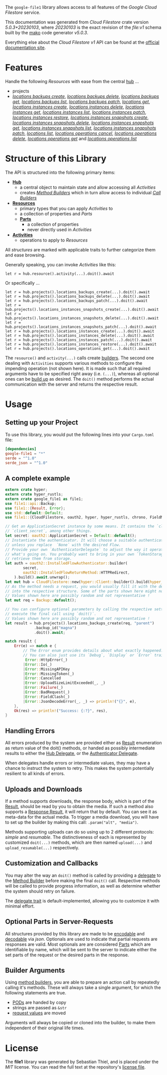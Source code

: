 <!---
DO NOT EDIT !
This file was generated automatically from 'src/generator/templates/api/README.md.mako'
DO NOT EDIT !
-->
The `google-file1` library allows access to all features of the *Google Cloud Filestore* service.

This documentation was generated from *Cloud Filestore* crate version *5.0.3+20230103*, where *20230103* is the exact revision of the *file:v1* schema built by the [mako](http://www.makotemplates.org/) code generator *v5.0.3*.

Everything else about the *Cloud Filestore* *v1* API can be found at the
[official documentation site](https://cloud.google.com/filestore/).
# Features

Handle the following *Resources* with ease from the central [hub](https://docs.rs/google-file1/5.0.3+20230103/google_file1/CloudFilestore) ...

* projects
 * [*locations backups create*](https://docs.rs/google-file1/5.0.3+20230103/google_file1/api::ProjectLocationBackupCreateCall), [*locations backups delete*](https://docs.rs/google-file1/5.0.3+20230103/google_file1/api::ProjectLocationBackupDeleteCall), [*locations backups get*](https://docs.rs/google-file1/5.0.3+20230103/google_file1/api::ProjectLocationBackupGetCall), [*locations backups list*](https://docs.rs/google-file1/5.0.3+20230103/google_file1/api::ProjectLocationBackupListCall), [*locations backups patch*](https://docs.rs/google-file1/5.0.3+20230103/google_file1/api::ProjectLocationBackupPatchCall), [*locations get*](https://docs.rs/google-file1/5.0.3+20230103/google_file1/api::ProjectLocationGetCall), [*locations instances create*](https://docs.rs/google-file1/5.0.3+20230103/google_file1/api::ProjectLocationInstanceCreateCall), [*locations instances delete*](https://docs.rs/google-file1/5.0.3+20230103/google_file1/api::ProjectLocationInstanceDeleteCall), [*locations instances get*](https://docs.rs/google-file1/5.0.3+20230103/google_file1/api::ProjectLocationInstanceGetCall), [*locations instances list*](https://docs.rs/google-file1/5.0.3+20230103/google_file1/api::ProjectLocationInstanceListCall), [*locations instances patch*](https://docs.rs/google-file1/5.0.3+20230103/google_file1/api::ProjectLocationInstancePatchCall), [*locations instances restore*](https://docs.rs/google-file1/5.0.3+20230103/google_file1/api::ProjectLocationInstanceRestoreCall), [*locations instances snapshots create*](https://docs.rs/google-file1/5.0.3+20230103/google_file1/api::ProjectLocationInstanceSnapshotCreateCall), [*locations instances snapshots delete*](https://docs.rs/google-file1/5.0.3+20230103/google_file1/api::ProjectLocationInstanceSnapshotDeleteCall), [*locations instances snapshots get*](https://docs.rs/google-file1/5.0.3+20230103/google_file1/api::ProjectLocationInstanceSnapshotGetCall), [*locations instances snapshots list*](https://docs.rs/google-file1/5.0.3+20230103/google_file1/api::ProjectLocationInstanceSnapshotListCall), [*locations instances snapshots patch*](https://docs.rs/google-file1/5.0.3+20230103/google_file1/api::ProjectLocationInstanceSnapshotPatchCall), [*locations list*](https://docs.rs/google-file1/5.0.3+20230103/google_file1/api::ProjectLocationListCall), [*locations operations cancel*](https://docs.rs/google-file1/5.0.3+20230103/google_file1/api::ProjectLocationOperationCancelCall), [*locations operations delete*](https://docs.rs/google-file1/5.0.3+20230103/google_file1/api::ProjectLocationOperationDeleteCall), [*locations operations get*](https://docs.rs/google-file1/5.0.3+20230103/google_file1/api::ProjectLocationOperationGetCall) and [*locations operations list*](https://docs.rs/google-file1/5.0.3+20230103/google_file1/api::ProjectLocationOperationListCall)




# Structure of this Library

The API is structured into the following primary items:

* **[Hub](https://docs.rs/google-file1/5.0.3+20230103/google_file1/CloudFilestore)**
    * a central object to maintain state and allow accessing all *Activities*
    * creates [*Method Builders*](https://docs.rs/google-file1/5.0.3+20230103/google_file1/client::MethodsBuilder) which in turn
      allow access to individual [*Call Builders*](https://docs.rs/google-file1/5.0.3+20230103/google_file1/client::CallBuilder)
* **[Resources](https://docs.rs/google-file1/5.0.3+20230103/google_file1/client::Resource)**
    * primary types that you can apply *Activities* to
    * a collection of properties and *Parts*
    * **[Parts](https://docs.rs/google-file1/5.0.3+20230103/google_file1/client::Part)**
        * a collection of properties
        * never directly used in *Activities*
* **[Activities](https://docs.rs/google-file1/5.0.3+20230103/google_file1/client::CallBuilder)**
    * operations to apply to *Resources*

All *structures* are marked with applicable traits to further categorize them and ease browsing.

Generally speaking, you can invoke *Activities* like this:

```Rust,ignore
let r = hub.resource().activity(...).doit().await
```

Or specifically ...

```ignore
let r = hub.projects().locations_backups_create(...).doit().await
let r = hub.projects().locations_backups_delete(...).doit().await
let r = hub.projects().locations_backups_patch(...).doit().await
let r = hub.projects().locations_instances_snapshots_create(...).doit().await
let r = hub.projects().locations_instances_snapshots_delete(...).doit().await
let r = hub.projects().locations_instances_snapshots_patch(...).doit().await
let r = hub.projects().locations_instances_create(...).doit().await
let r = hub.projects().locations_instances_delete(...).doit().await
let r = hub.projects().locations_instances_patch(...).doit().await
let r = hub.projects().locations_instances_restore(...).doit().await
let r = hub.projects().locations_operations_get(...).doit().await
```

The `resource()` and `activity(...)` calls create [builders][builder-pattern]. The second one dealing with `Activities`
supports various methods to configure the impending operation (not shown here). It is made such that all required arguments have to be
specified right away (i.e. `(...)`), whereas all optional ones can be [build up][builder-pattern] as desired.
The `doit()` method performs the actual communication with the server and returns the respective result.

# Usage

## Setting up your Project

To use this library, you would put the following lines into your `Cargo.toml` file:

```toml
[dependencies]
google-file1 = "*"
serde = "^1.0"
serde_json = "^1.0"
```

## A complete example

```Rust
extern crate hyper;
extern crate hyper_rustls;
extern crate google_file1 as file1;
use file1::api::Backup;
use file1::{Result, Error};
use std::default::Default;
use file1::{CloudFilestore, oauth2, hyper, hyper_rustls, chrono, FieldMask};

// Get an ApplicationSecret instance by some means. It contains the `client_id` and
// `client_secret`, among other things.
let secret: oauth2::ApplicationSecret = Default::default();
// Instantiate the authenticator. It will choose a suitable authentication flow for you,
// unless you replace  `None` with the desired Flow.
// Provide your own `AuthenticatorDelegate` to adjust the way it operates and get feedback about
// what's going on. You probably want to bring in your own `TokenStorage` to persist tokens and
// retrieve them from storage.
let auth = oauth2::InstalledFlowAuthenticator::builder(
        secret,
        oauth2::InstalledFlowReturnMethod::HTTPRedirect,
    ).build().await.unwrap();
let mut hub = CloudFilestore::new(hyper::Client::builder().build(hyper_rustls::HttpsConnectorBuilder::new().with_native_roots().https_or_http().enable_http1().build()), auth);
// As the method needs a request, you would usually fill it with the desired information
// into the respective structure. Some of the parts shown here might not be applicable !
// Values shown here are possibly random and not representative !
let mut req = Backup::default();

// You can configure optional parameters by calling the respective setters at will, and
// execute the final call using `doit()`.
// Values shown here are possibly random and not representative !
let result = hub.projects().locations_backups_create(req, "parent")
             .backup_id("magna")
             .doit().await;

match result {
    Err(e) => match e {
        // The Error enum provides details about what exactly happened.
        // You can also just use its `Debug`, `Display` or `Error` traits
         Error::HttpError(_)
        |Error::Io(_)
        |Error::MissingAPIKey
        |Error::MissingToken(_)
        |Error::Cancelled
        |Error::UploadSizeLimitExceeded(_, _)
        |Error::Failure(_)
        |Error::BadRequest(_)
        |Error::FieldClash(_)
        |Error::JsonDecodeError(_, _) => println!("{}", e),
    },
    Ok(res) => println!("Success: {:?}", res),
}

```
## Handling Errors

All errors produced by the system are provided either as [Result](https://docs.rs/google-file1/5.0.3+20230103/google_file1/client::Result) enumeration as return value of
the doit() methods, or handed as possibly intermediate results to either the
[Hub Delegate](https://docs.rs/google-file1/5.0.3+20230103/google_file1/client::Delegate), or the [Authenticator Delegate](https://docs.rs/yup-oauth2/*/yup_oauth2/trait.AuthenticatorDelegate.html).

When delegates handle errors or intermediate values, they may have a chance to instruct the system to retry. This
makes the system potentially resilient to all kinds of errors.

## Uploads and Downloads
If a method supports downloads, the response body, which is part of the [Result](https://docs.rs/google-file1/5.0.3+20230103/google_file1/client::Result), should be
read by you to obtain the media.
If such a method also supports a [Response Result](https://docs.rs/google-file1/5.0.3+20230103/google_file1/client::ResponseResult), it will return that by default.
You can see it as meta-data for the actual media. To trigger a media download, you will have to set up the builder by making
this call: `.param("alt", "media")`.

Methods supporting uploads can do so using up to 2 different protocols:
*simple* and *resumable*. The distinctiveness of each is represented by customized
`doit(...)` methods, which are then named `upload(...)` and `upload_resumable(...)` respectively.

## Customization and Callbacks

You may alter the way an `doit()` method is called by providing a [delegate](https://docs.rs/google-file1/5.0.3+20230103/google_file1/client::Delegate) to the
[Method Builder](https://docs.rs/google-file1/5.0.3+20230103/google_file1/client::CallBuilder) before making the final `doit()` call.
Respective methods will be called to provide progress information, as well as determine whether the system should
retry on failure.

The [delegate trait](https://docs.rs/google-file1/5.0.3+20230103/google_file1/client::Delegate) is default-implemented, allowing you to customize it with minimal effort.

## Optional Parts in Server-Requests

All structures provided by this library are made to be [encodable](https://docs.rs/google-file1/5.0.3+20230103/google_file1/client::RequestValue) and
[decodable](https://docs.rs/google-file1/5.0.3+20230103/google_file1/client::ResponseResult) via *json*. Optionals are used to indicate that partial requests are responses
are valid.
Most optionals are are considered [Parts](https://docs.rs/google-file1/5.0.3+20230103/google_file1/client::Part) which are identifiable by name, which will be sent to
the server to indicate either the set parts of the request or the desired parts in the response.

## Builder Arguments

Using [method builders](https://docs.rs/google-file1/5.0.3+20230103/google_file1/client::CallBuilder), you are able to prepare an action call by repeatedly calling it's methods.
These will always take a single argument, for which the following statements are true.

* [PODs][wiki-pod] are handed by copy
* strings are passed as `&str`
* [request values](https://docs.rs/google-file1/5.0.3+20230103/google_file1/client::RequestValue) are moved

Arguments will always be copied or cloned into the builder, to make them independent of their original life times.

[wiki-pod]: http://en.wikipedia.org/wiki/Plain_old_data_structure
[builder-pattern]: http://en.wikipedia.org/wiki/Builder_pattern
[google-go-api]: https://github.com/google/google-api-go-client

# License
The **file1** library was generated by Sebastian Thiel, and is placed
under the *MIT* license.
You can read the full text at the repository's [license file][repo-license].

[repo-license]: https://github.com/Byron/google-apis-rsblob/main/LICENSE.md

